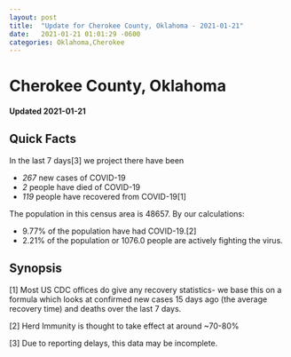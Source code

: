 ```yaml
---
layout: post
title:  "Update for Cherokee County, Oklahoma - 2021-01-21"
date:   2021-01-21 01:01:29 -0600
categories: Oklahoma,Cherokee
---
```


# Cherokee County, Oklahoma
#### Updated 2021-01-21

## Quick Facts

In the last 7 days[3] we project there have been
- *267* new cases of COVID-19
- *2* people have died of COVID-19
- *119* people have recovered from COVID-19[1]

The population in this census area is 48657. By our calculations:
- 9.77% of the population have had COVID-19.[2]
- 2.21% of the population or 1076.0 people are actively fighting the virus.

## Synopsis




[1] Most US CDC offices do give any recovery statistics- we base this on a formula which looks at confirmed new cases
15 days ago (the average recovery time) and deaths over the last 7 days.

[2] Herd Immunity is thought to take effect at around ~70-80%

[3] Due to reporting delays, this data may be incomplete.
 
    